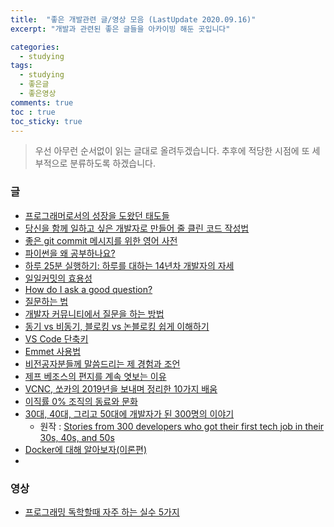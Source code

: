 ```yaml
---
title:  "좋은 개발관련 글/영상 모음 (LastUpdate 2020.09.16)"
excerpt: "개발과 관련된 좋은 글들을 아카이빙 해둔 곳입니다"

categories:
  - studying
tags:
  - studying
  - 좋은글
  - 좋은영상
comments: true
toc : true
toc_sticky: true
---
```


> 우선 아무런 순서없이 읽는 글대로 올려두겠습니다. 추후에 적당한 시점에 또 세부적으로 분류하도록 하겠습니다.

### 글
    
  - [프로그래머로서의 성장을 도왔던 태도들](https://ahnheejong.name/articles/becoming-better-programmer/)
  - [당신을 함께 일하고 싶은 개발자로 만들어 줄 클린 코드 작성법](https://www.inflearn.com/course/%ED%81%B4%EB%A6%B0%EC%BD%94%EB%93%9C-%EC%9E%91%EC%84%B1%EB%B2%95)
  - [좋은 git commit 메시지를 위한 영어 사전](https://blog.ull.im/engineering/2019/03/10/logs-on-git.html)
  - [파이썬을 왜 공부하나요?](https://lazymatlab.tistory.com/75)
  - [하루 25분 실행하기: 하루를 대하는 14년차 개발자의 자세](https://blog.shiren.dev/2020-09-07/)
  - [일일커밋의 효용성](https://jojoldu.tistory.com/402)
  - [How do I ask a good question?](https://medium.com/@lee.ellen0814/how-do-i-ask-a-good-question-2d69d0f09125)
  - [질문하는 법](http://1st.gamecodi.com/board/zboard.php?id=GAMECODI_Advice&no=29)
  - [개발자 커뮤니티에서 질문을 하는 방법](https://blog.naver.com/frogramo/221016898394)
  - [동기 vs 비동기, 블로킹 vs 논블로킹 쉽게 이해하기](https://siyoon210.tistory.com/147)
  - [VS Code 단축키](https://velog.io/@aepee/VS-Code-%EB%8B%A8%EC%B6%95%ED%82%A4)
  - [Emmet 사용법](https://velog.io/@aepee/Emmet-%EC%82%AC%EC%9A%A9%EB%B2%95)
  - [비전공자분들께 말씀드리는 제 경험과 조언](https://okky.kr/article/680617)
  - [제프 베조스의 편지를 계속 엿보는 이유](https://blog.gangnamunni.com/post/letters/)
  - [VCNC, 쏘카의 2019년을 보내며 정리한 10가지 배움](https://blog.vcnc.co.kr/149)
  - [이직률 0% 조직의 동료와 문화](https://brunch.co.kr/@kimyoon21/30?fbclid=IwAR1TIxqd3cOjvnfHbZhgMz4EIEA2J4lAoecZzYwz0kouJq8JewfpiSpPlTA)
  - [30대, 40대, 그리고 50대에 개발자가 된 300명의 이야기](https://medium.com/code-states/30%EB%8C%80-40%EB%8C%80-%EA%B7%B8%EB%A6%AC%EA%B3%A0-50%EB%8C%80%EC%97%90-%EA%B0%9C%EB%B0%9C%EC%9E%90%EA%B0%80-%EB%90%9C-300%EB%AA%85%EC%9D%98-%EC%9D%B4%EC%95%BC%EA%B8%B0-e50ef7821a3d)
    - 원작 : [Stories from 300 developers who got their first tech job in their 30s, 40s, and 50s](https://www.freecodecamp.org/news/stories-from-300-developers-who-got-their-first-tech-job-in-their-30s-40s-and-50s-64306eb6bb27/)
  - [Docker에 대해 알아보자(이론편)](http://blog.drakejin.me/Docker-araboza-1/?fbclid=IwAR0fCMlRal5hxLq4ic9iBrrCHlHpdG1FNccgZiohzII1hgHITygIfBZleIo)
  - 

### 영상
  - [프로그래밍 독학할때 자주 하는 실수 5가지](https://youtu.be/FF6CF8TZIhE)